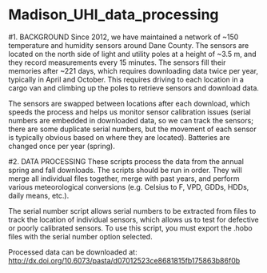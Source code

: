 # Madison_UHI_data_processing

#1. BACKGROUND
Since 2012, we have maintained a network of ~150 temperature and humidity sensors around Dane County.  The sensors are located on the north side of light and utility poles at a height of ~3.5 m, and they record measurements every 15 minutes.  The sensors fill their memories after ~221 days, which requires downloading data twice per year, typically in April and October.  This requires driving to each location in a cargo van and climbing up the poles to retrieve sensors and download data.

The sensors are swapped between locations after each download, which speeds the process and helps us monitor sensor calibration issues (serial numbers are embedded in downloaded data, so we can track the sensors; there are some duplicate serial numbers, but the movement of each sensor is typically obvious based on where they are located).  Batteries are changed once per year (spring).

#2. DATA PROCESSING
These scripts process the data from the annual spring and fall downloads.  The scripts should be run in order.  They will merge all individual files together, merge with past years, and perform various meteorological conversions (e.g. Celsius to F, VPD, GDDs, HDDs, daily means, etc.).

The serial number script allows serial numbers to be extracted from files to track the location of individual sensors, which allows us to test for defective or poorly calibrated sensors.  To use this script, you must export the .hobo files with the serial number option selected.

Processed data can be downloaded at: http://dx.doi.org/10.6073/pasta/d07012523ce8681815fb175863b86f0b 

